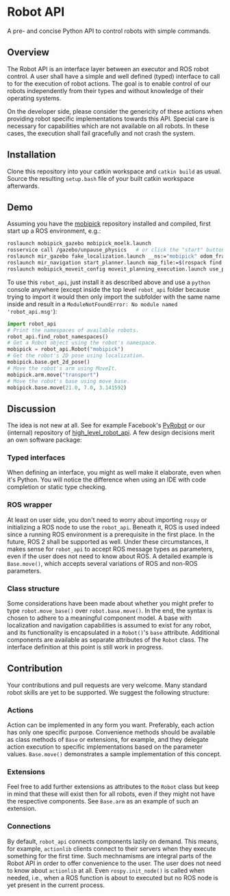 # Robot API

A pre- and concise Python API to control robots with simple commands.

## Overview

The Robot API is an interface layer between an executor and ROS robot control.
A user shall have a simple and well defined (typed) interface to call to for the
execution of robot actions. The goal is to enable control of our robots
independently from their types and without knowledge of their operating systems.

On the developer side, please consider the genericity of these actions when
providing robot specific implementations towards this API. Special care
is necessary for capabilities which are not available on all robots. In these
cases, the execution shall fail gracefully and not crash the system.

## Installation

Clone this repository into your catkin workspace and `catkin build` as usual.
Source the resulting `setup.bash` file of your built catkin workspace
afterwards.

## Demo

Assuming you have the [mobipick](https://git.ni.dfki.de/mobipick/mobipick)
repository installed and compiled, first start up a ROS environment, e.g.:

```bash
roslaunch mobipick_gazebo mobipick_moelk.launch
rosservice call /gazebo/unpause_physics   # or click the "start" button in the Gazebo GUI
roslaunch mir_gazebo fake_localization.launch __ns:="mobipick" odom_frame_id:="mobipick/odom" base_frame_id:="mobipick/base_footprint"
roslaunch mir_navigation start_planner.launch map_file:=$(rospack find pbr_maps)/maps/moelk/pbr_robot_lab.yaml prefix:="mobipick/"
roslaunch mobipick_moveit_config moveit_planning_execution.launch use_pointcloud:=true simulation:=true
```

To use this `robot_api`, just install it as described above and use a `python`
console anywhere (except inside the top level `robot_api` folder because trying
to import it would then only import the subfolder with the same name inside
and result in a `ModuleNotFoundError: No module named 'robot_api.msg'`):

```python
import robot_api
# Print the namespaces of available robots.
robot_api.find_robot_namespaces()
# Get a Robot object using the robot's namespace.
mobipick = robot_api.Robot("mobipick")
# Get the robot's 2D pose using localization.
mobipick.base.get_2d_pose()
# Move the robot's arm using MoveIt.
mobipick.arm.move("transport")
# Move the robot's base using move_base.
mobipick.base.move(21.0, 7.0, 3.141592)
```

## Discussion

The idea is not new at all. See for example Facebook's
[PyRobot](https://pyrobot.org/) or our (internal) repository of
[high_level_robot_api](https://git.ni.dfki.de/acting/high_level_robot_api/-/tree/noetic/src/high_level_robot_api).
A few design decisions merit an own software package:

### Typed interfaces

When defining an interface, you might as well make it elaborate, even when it's
Python. You will notice the difference when using an IDE with code completion or
static type checking.

### ROS wrapper

At least on user side, you don't need to worry about importing `rospy` or
initializing a ROS node to use the `robot_api`. Beneath it, ROS is used indeed
since a running ROS environment is a prerequisite in the first place. In the
future, ROS 2 shall be supported as well. Under these circumstances, it makes
sense for `robot_api` to accept ROS message types as parameters, even if the
user does not need to know about ROS. A detailed example is `Base.move()`,
which accepts several variations of ROS and non-ROS parameters.

### Class structure

Some considerations have been made about whether you might prefer to type
`robot.move_base()` over `robot.base.move()`. In the end, the syntax is chosen
to adhere to a meaningful component model. A base with localization and
navigation capabilities is assumed to exist for any robot, and its functionality
is encapsulated in a `Robot()`'s `base` attribute. Additional components are
available as separate attributes of the `Robot` class. The interface definition
at this point is still work in progress.

## Contribution

Your contributions and pull requests are very welcome. Many standard robot
skills are yet to be supported. We suggest the following structure:

### Actions

Action can be implemented in any form you want. Preferably, each action has only
one specific purpose. Convenience methods should be available as class methods of
`Base` or extensions, for example, and they delegate action execution to
specific implementations based on the parameter values. `Base.move()`
demonstrates a sample implementation of this concept.

### Extensions

Feel free to add further extensions as attributes to the `Robot` class but keep
in mind that these will exist then for all robots, even if they might not have
the respective components. See `Base.arm` as an example of such an extension.

### Connections

By default, `robot_api` connects components lazily on demand. This means, for
example, `actionlib` clients connect to their servers when they execute something
for the first time. Such mechnamisms are integral parts of the Robot API in
order to offer convenience to the user. The user does not need to know about
`actionlib` at all. Even `rospy.init_node()` is called when needed, i.e., when
a ROS function is about to executed but no ROS node is yet present in the
current process.
